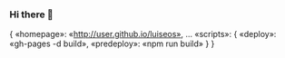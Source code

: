 ### Hi there 👋

<!--
**Luiseos/luiseos** is a ✨ _special_ ✨ repository because its `README.md` (this file) appears on your GitHub profile.

Here are some ideas to get you started:

- 🔭 I’m currently working on ...
- 🌱 I’m currently learning ...
- 👯 I’m looking to collaborate on ...
- 🤔 I’m looking for help with ...
- 💬 Ask me about ...
- 📫 How to reach me: ...
- 😄 Pronouns: ...
- ⚡ Fun fact: ...
-->
{
«homepage»: «http://user.github.io/luiseos»,
…
«scripts»: {
«deploy»: «gh-pages -d build»,
«predeploy»: «npm run build»
}
}
